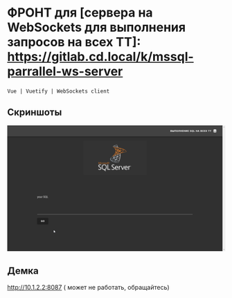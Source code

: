 # ФРОНТ для [сервера на WebSockets для выполнения запросов на всех ТТ]: https://gitlab.cd.local/k/mssql-parrallel-ws-server
`Vue | Vuetify | WebSockets client`

## Скриншоты

![](gif.gif)


## Демка

http://10.1.2.2:8087 ( может не работать, обращайтесь)
